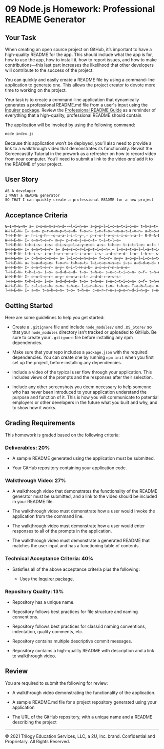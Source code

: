 # 09 Node.js Homework: Professional README Generator

## Your Task

When creating an open source project on GitHub, it’s important to have a high-quality README for the app. This should include what the app is for, how to use the app, how to install it, how to report issues, and how to make contributions&mdash;this last part increases the likelihood that other developers will contribute to the success of the project. 

You can quickly and easily create a README file by using a command-line application to generate one. This allows the project creator to devote more time to working on the project.

Your task is to create a command-line application that dynamically generates a professional README.md file from a user's input using the [Inquirer package](https://www.npmjs.com/package/inquirer). Review the [Professional README Guide](https://coding-boot-camp.github.io/full-stack/github/professional-readme-guide) as a reminder of everything that a high-quality, professional README should contain. 

The application will be invoked by using the following command:

```bash
node index.js
```

Because this application won’t be deployed, you’ll also need to provide a link to a walkthrough video that demonstrates its functionality. Revisit the Screencastify Tutorial in the prework as a refresher on how to record video from your computer. You’ll need to submit a link to the video _and_ add it to the README of your project.


## User Story

```md
AS A developer
I WANT a README generator
SO THAT I can quickly create a professional README for a new project
```

## Acceptance Criteria

```md
G̶I̶V̶E̶N̶ a̶ c̶o̶m̶m̶a̶n̶d̶-̶l̶i̶n̶e̶ a̶p̶p̶l̶i̶c̶a̶t̶i̶o̶n̶ t̶h̶a̶t̶ a̶c̶c̶e̶p̶t̶s̶ u̶s̶e̶r̶ i̶n̶p̶u̶t̶
W̶H̶E̶N̶ I̶ a̶m̶ p̶r̶o̶m̶p̶t̶e̶d̶ f̶o̶r̶ i̶n̶f̶o̶r̶m̶a̶t̶i̶o̶n̶ a̶b̶o̶u̶t̶ m̶y̶ a̶p̶p̶l̶i̶c̶a̶t̶i̶o̶n̶ r̶e̶p̶o̶s̶i̶t̶o̶r̶y̶
T̶H̶E̶N̶ a̶ h̶i̶g̶h̶-̶q̶u̶a̶l̶i̶t̶y̶,̶ p̶r̶o̶f̶e̶s̶s̶i̶o̶n̶a̶l̶ R̶E̶A̶D̶M̶E̶.̶m̶d̶ i̶s̶ g̶e̶n̶e̶r̶a̶t̶e̶d̶ w̶i̶t̶h̶ t̶h̶e̶ t̶i̶t̶l̶e̶ o̶f̶ m̶y̶ p̶r̶o̶j̶e̶c̶t̶ a̶n̶d̶ s̶e̶c̶t̶i̶o̶n̶s̶ e̶n̶t̶i̶t̶l̶e̶d̶ D̶e̶s̶c̶r̶i̶p̶t̶i̶o̶n̶,̶ T̶a̶b̶l̶e̶ o̶f̶ C̶o̶n̶t̶e̶n̶t̶s̶,̶ I̶n̶s̶t̶a̶l̶l̶a̶t̶i̶o̶n̶,̶ U̶s̶a̶g̶e̶,̶ L̶i̶c̶e̶n̶s̶e̶,̶ C̶o̶n̶t̶r̶i̶b̶u̶t̶i̶n̶g̶,̶ T̶e̶s̶t̶s̶,̶ a̶n̶d̶ Q̶u̶e̶s̶t̶i̶o̶n̶s̶
W̶H̶E̶N̶ I̶ e̶n̶t̶e̶r̶ m̶y̶ p̶r̶o̶j̶e̶c̶t̶ t̶i̶t̶l̶e̶
T̶H̶E̶N̶ t̶h̶i̶s̶ i̶s̶ d̶i̶s̶p̶l̶a̶y̶e̶d̶ a̶s̶ t̶h̶e̶ t̶i̶t̶l̶e̶ o̶f̶ t̶h̶e̶ R̶E̶A̶D̶M̶E̶
W̶H̶E̶N̶ I̶ e̶n̶t̶e̶r̶ a̶ d̶e̶s̶c̶r̶i̶p̶t̶i̶o̶n̶,̶ i̶n̶s̶t̶a̶l̶l̶a̶t̶i̶o̶n̶ i̶n̶s̶t̶r̶u̶c̶t̶i̶o̶n̶s̶,̶ u̶s̶a̶g̶e̶ i̶n̶f̶o̶r̶m̶a̶t̶i̶o̶n̶,̶ c̶o̶n̶t̶r̶i̶b̶u̶t̶i̶o̶n̶ g̶u̶i̶d̶e̶l̶i̶n̶e̶s̶,̶ a̶n̶d̶ t̶e̶s̶t̶ i̶n̶s̶t̶r̶u̶c̶t̶i̶o̶n̶s̶
T̶H̶E̶N̶ t̶h̶i̶s̶ i̶n̶f̶o̶r̶m̶a̶t̶i̶o̶n̶ i̶s̶ a̶d̶d̶e̶d̶ t̶o̶ t̶h̶e̶ s̶e̶c̶t̶i̶o̶n̶s̶ o̶f̶ t̶h̶e̶ R̶E̶A̶D̶M̶E̶ e̶n̶t̶i̶t̶l̶e̶d̶ D̶e̶s̶c̶r̶i̶p̶t̶i̶o̶n̶,̶ I̶n̶s̶t̶a̶l̶l̶a̶t̶i̶o̶n̶,̶ U̶s̶a̶g̶e̶,̶ C̶o̶n̶t̶r̶i̶b̶u̶t̶i̶n̶g̶,̶ a̶n̶d̶ T̶e̶s̶t̶s̶
W̶H̶E̶N̶ I̶ c̶h̶o̶o̶s̶e̶ a̶ l̶i̶c̶e̶n̶s̶e̶ f̶o̶r̶ m̶y̶ a̶p̶p̶l̶i̶c̶a̶t̶i̶o̶n̶ f̶r̶o̶m̶ a̶ l̶i̶s̶t̶ o̶f̶ o̶p̶t̶i̶o̶n̶s̶
T̶H̶E̶N̶ a̶ b̶a̶d̶g̶e̶ f̶o̶r̶ t̶h̶a̶t̶ l̶i̶c̶e̶n̶s̶e̶ i̶s̶ a̶d̶d̶e̶d̶ n̶e̶a̶r̶ t̶h̶e̶ t̶o̶p̶ o̶f̶ t̶h̶e̶ R̶E̶A̶D̶M̶E̶ a̶n̶d̶ a̶ n̶o̶t̶i̶c̶e̶ i̶s̶ a̶d̶d̶e̶d̶ t̶o̶ t̶h̶e̶ s̶e̶c̶t̶i̶o̶n̶ o̶f̶ t̶h̶e̶ R̶E̶A̶D̶M̶E̶ e̶n̶t̶i̶t̶l̶e̶d̶ L̶i̶c̶e̶n̶s̶e̶ t̶h̶a̶t̶ e̶x̶p̶l̶a̶i̶n̶s̶ w̶h̶i̶c̶h̶ l̶i̶c̶e̶n̶s̶e̶ t̶h̶e̶ a̶p̶p̶l̶i̶c̶a̶t̶i̶o̶n̶ i̶s̶ c̶o̶v̶e̶r̶e̶d̶ u̶n̶d̶e̶r̶
W̶H̶E̶N̶ I̶ e̶n̶t̶e̶r̶ m̶y̶ G̶i̶t̶H̶u̶b̶ u̶s̶e̶r̶n̶a̶m̶e̶
T̶H̶E̶N̶ t̶h̶i̶s̶ i̶s̶ a̶d̶d̶e̶d̶ t̶o̶ t̶h̶e̶ s̶e̶c̶t̶i̶o̶n̶ o̶f̶ t̶h̶e̶ R̶E̶A̶D̶M̶E̶ e̶n̶t̶i̶t̶l̶e̶d̶ Q̶u̶e̶s̶t̶i̶o̶n̶s̶,̶ w̶i̶t̶h̶ a̶ l̶i̶n̶k̶ t̶o̶ m̶y̶ G̶i̶t̶H̶u̶b̶ p̶r̶o̶f̶i̶l̶e̶
W̶H̶E̶N̶ I̶ e̶n̶t̶e̶r̶ m̶y̶ e̶m̶a̶i̶l̶ a̶d̶d̶r̶e̶s̶s̶
T̶H̶E̶N̶ t̶h̶i̶s̶ i̶s̶ a̶d̶d̶e̶d̶ t̶o̶ t̶h̶e̶ s̶e̶c̶t̶i̶o̶n̶ o̶f̶ t̶h̶e̶ R̶E̶A̶D̶M̶E̶ e̶n̶t̶i̶t̶l̶e̶d̶ Q̶u̶e̶s̶t̶i̶o̶n̶s̶,̶ w̶i̶t̶h̶ i̶n̶s̶t̶r̶u̶c̶t̶i̶o̶n̶s̶ o̶n̶ h̶o̶w̶ t̶o̶ r̶e̶a̶c̶h̶ m̶e̶ w̶i̶t̶h̶ a̶d̶d̶i̶t̶i̶o̶n̶a̶l̶ q̶u̶e̶s̶t̶i̶o̶n̶s̶
W̶H̶E̶N̶ I̶ c̶l̶i̶c̶k̶ o̶n̶ t̶h̶e̶ l̶i̶n̶k̶s̶ i̶n̶ t̶h̶e̶ T̶a̶b̶l̶e̶ o̶f̶ C̶o̶n̶t̶e̶n̶t̶s̶
T̶H̶E̶N̶ I̶ a̶m̶ t̶a̶k̶e̶n̶ t̶o̶ t̶h̶e̶ c̶o̶r̶r̶e̶s̶p̶o̶n̶d̶i̶n̶g̶ s̶e̶c̶t̶i̶o̶n̶ o̶f̶ t̶h̶e̶ R̶E̶A̶D̶M̶E̶
```

## Getting Started

Here are some guidelines to help you get started:

* Create a `.gitignore` file and include `node_modules/` and `.DS_Store/` so that your `node_modules` directory isn't tracked or uploaded to GitHub. Be sure to create your `.gitignore` file before installing any npm dependencies.

* Make sure that your repo includes a `package.json` with the required dependencies. You can create one by running `npm init` when you first set up the project, before installing any dependencies.

* Include a video of the typical user flow through your application. This includes views of the prompts and the responses after their selection.

* Include any other screenshots you deem necessary to help someone who has never been introduced to your application understand the purpose and function of it. This is how you will communicate to potential employers or other developers in the future what you built and why, and to show how it works.

## Grading Requirements

This homework is graded based on the following criteria: 

### Deliverables: 20%

* A sample README generated using the application must be submitted.

* Your GitHub repository containing your application code.

### Walkthrough Video: 27%

* A walkthrough video that demonstrates the functionality of the README generator must be submitted, and a link to the video should be included in your README file.

* The walkthrough video must demonstrate how a user would invoke the application from the command line.

* The walkthrough video must demonstrate how a user would enter responses to all of the prompts in the application.

* The walkthrough video must demonstrate a generated README that matches the user input and has a functioning table of contents.

### Technical Acceptance Criteria: 40%

* Satisfies all of the above acceptance criteria plus the following:

	* Uses the [Inquirer package](https://www.npmjs.com/package/inquirer).

### Repository Quality: 13%

* Repository has a unique name.

* Repository follows best practices for file structure and naming conventions.

* Repository follows best practices for class/id naming conventions, indentation, quality comments, etc.

* Repository contains multiple descriptive commit messages.

* Repository contains a high-quality README with description and a link to walkthrough video.


## Review

You are required to submit the following for review:

* A walkthrough video demonstrating the functionality of the application.

* A sample README.md file for a project repository generated using your application

* The URL of the GitHub repository, with a unique name and a README describing the project

---

© 2021 Trilogy Education Services, LLC, a 2U, Inc. brand. Confidential and Proprietary. All Rights Reserved.
